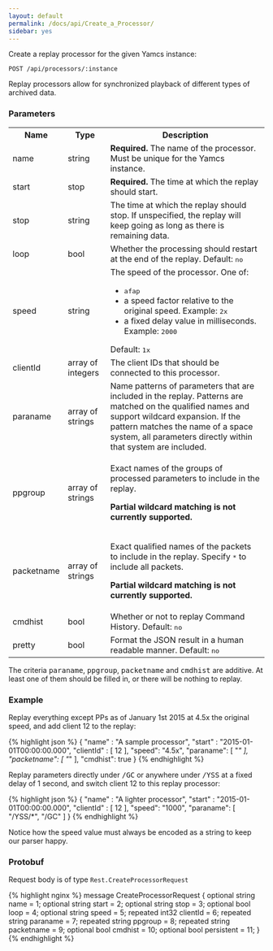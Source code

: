 ```yaml
---
layout: default
permalink: /docs/api/Create_a_Processor/
sidebar: yes
---
```


Create a replay processor for the given Yamcs instance:

    POST /api/processors/:instance
    
Replay processors allow for synchronized playback of different types of archived data.


### Parameters

<table class="inline">
  <tr>
    <th>Name</th>
    <th>Type</th>
    <th>Description</th>
  </tr>
  <tr>
    <td class="code">name</td>
    <td class="code">string</td>
    <td><strong>Required.</strong> The name of the processor. Must be unique for the Yamcs instance.</td>
  </tr>
  <tr>
    <td class="code">start</td>
    <td class="code">stop</td>
    <td><strong>Required.</strong> The time at which the replay should start.</td>
  </tr>
  <tr>
    <td class="code">stop</td>
    <td class="code">string</td>
    <td>The time at which the replay should stop. If unspecified, the replay will keep going as long as there is remaining data.</td> 
  </tr>
  <tr>
    <td class="code">loop</td>
    <td class="code">bool</td>
    <td>Whether the processing should restart at the end of the replay. Default: <tt>no</tt></td>
  </tr>
  <!--tr>
    <td class="code">type</td>
    <td class="code">string</td>
    <td>The type of the processor. Default <tt>Archive</tt>.</td>
  </tr-->
  <tr>
    <td class="code">speed</td>
    <td class="code">string</td>
    <td>
        The speed of the processor. One of:
        <ul>
            <li><tt>afap</tt></li>
            <li>a speed factor relative to the original speed. Example: <tt>2x</tt></li>
            <li>a fixed delay value in milliseconds. Example: <tt>2000</tt></li>
        </ul>
        Default: <tt>1x</tt>
    </td>
  </tr>
  <!--tr>
    <td class="code">persistent</td>
    <td class="code">bool</td>
    <td>Keep the processor when terminated. Default: <tt>no</tt></td>
  </tr-->
  <tr>
    <td class="code">clientId</td>
    <td class="code">array of integers</td>
    <td>The client IDs that should be connected to this processor.</td>
  </tr>
  <tr>
    <td class="code">paraname</td>
    <td class="code">array of strings</td>
    <td>Name patterns of parameters that are included in the replay. Patterns are matched on the qualified names and support wildcard expansion. If the pattern matches the name of a space system, all parameters directly within that system are included.</td>
  </tr>
  <tr>
    <td class="code">ppgroup</td>
    <td class="code">array of strings</td>
    <td>
        <p>Exact names of the groups of processed parameters to include in the replay.</p>
        <p><strong>Partial wildcard matching is not currently supported.</strong></p>
    </td>
  </tr>
  <tr>
    <td class="code">packetname</td>
    <td class="code">array of strings</td>
    <td>
        <p>Exact qualified names of the packets to include in the replay. Specify <tt>*</tt> to include all packets.</p>
        <p><strong>Partial wildcard matching is not currently supported.</strong></p>
    </td>
  </tr>
  <tr>
    <td class="code">cmdhist</td>
    <td class="code">bool</td>
    <td>Whether or not to replay Command History. Default: <tt>no</tt></td>
  </tr>
  <tr>
    <td class="code">pretty</td>
    <td class="code">bool</td>
    <td>Format the JSON result in a human readable manner. Default: <tt>no</tt></td>
  </tr>
</table>

The criteria <tt>paraname</tt>, <tt>ppgroup</tt>, <tt>packetname</tt> and <tt>cmdhist</tt> are additive. At least one of them should be filled in, or there will be nothing to replay.


### Example

Replay everything except PPs as of January 1st 2015 at 4.5x the original speed, and add client 12 to the replay:

{% highlight json %}
{
  "name" : "A sample processor",
  "start" : "2015-01-01T00:00:00.000",
  "clientId" : [ 12 ],
  "speed": "4.5x",
  "paraname": [ "*" ],
  "packetname": [ "*" ],
  "cmdhist": true
}
{% endhighlight %}

Replay parameters directly under <tt>/GC</tt> or anywhere under <tt>/YSS</tt> at a fixed delay of 1 second, and switch client 12 to this replay processor:

{% highlight json %}
{
  "name" : "A lighter processor",
  "start" : "2015-01-01T00:00:00.000",
  "clientId" : [ 12 ],
  "speed": "1000",
  "paraname": [ "/YSS/*", "/GC" ]
}
{% endhighlight %}

Notice how the speed value must always be encoded as a string to keep our parser happy.


### Protobuf

Request body is of type `Rest.CreateProcessorRequest`

{% highlight nginx %}
message CreateProcessorRequest {
  optional string name = 1;
  optional string start = 2;
  optional string stop = 3;
  optional bool loop = 4;
  optional string speed = 5;
  repeated int32 clientId = 6;
  repeated string paraname = 7;
  repeated string ppgroup = 8;
  repeated string packetname = 9;
  optional bool cmdhist = 10;
  optional bool persistent = 11;
}
{% endhighlight %}

